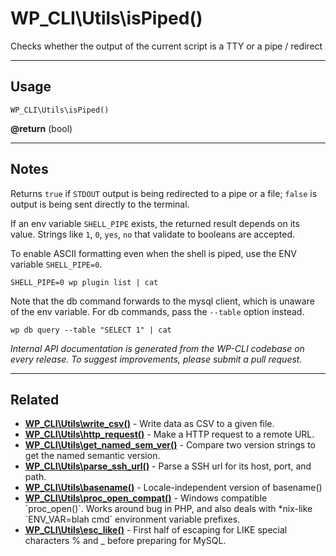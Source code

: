 # WP_CLI\Utils\isPiped()

Checks whether the output of the current script is a TTY or a pipe / redirect

***

## Usage

    WP_CLI\Utils\isPiped()

<div>
<strong>@return</strong> (bool) <br />
</div>


***

## Notes

Returns `true` if `STDOUT` output is being redirected to a pipe or a file; `false` is
output is being sent directly to the terminal.

If an env variable `SHELL_PIPE` exists, the returned result depends on its
value. Strings like `1`, `0`, `yes`, `no` that validate to booleans are accepted.

To enable ASCII formatting even when the shell is piped, use the
ENV variable `SHELL_PIPE=0`.
```
SHELL_PIPE=0 wp plugin list | cat
```

Note that the db command forwards to the mysql client, which is unaware of the env
variable. For db commands, pass the `--table` option instead.
```
wp db query --table "SELECT 1" | cat
```

*Internal API documentation is generated from the WP-CLI codebase on every release. To suggest improvements, please submit a pull request.*


***

## Related

<ul>



<li><strong><a href="https://make.wordpress.org/cli/handbook/internal-api/wp-cli-utils-write-csv/">WP_CLI\Utils\write_csv()</a></strong> - Write data as CSV to a given file.</li>


<li><strong><a href="https://make.wordpress.org/cli/handbook/internal-api/wp-cli-utils-http-request/">WP_CLI\Utils\http_request()</a></strong> - Make a HTTP request to a remote URL.</li>


<li><strong><a href="https://make.wordpress.org/cli/handbook/internal-api/wp-cli-utils-get-named-sem-ver/">WP_CLI\Utils\get_named_sem_ver()</a></strong> - Compare two version strings to get the named semantic version.</li>


<li><strong><a href="https://make.wordpress.org/cli/handbook/internal-api/wp-cli-utils-parse-ssh-url/">WP_CLI\Utils\parse_ssh_url()</a></strong> - Parse a SSH url for its host, port, and path.</li>


<li><strong><a href="https://make.wordpress.org/cli/handbook/internal-api/wp-cli-utils-basename/">WP_CLI\Utils\basename()</a></strong> - Locale-independent version of basename()</li>


<li><strong><a href="https://make.wordpress.org/cli/handbook/internal-api/wp-cli-utils-proc-open-compat/">WP_CLI\Utils\proc_open_compat()</a></strong> - Windows compatible `proc_open()`. Works around bug in PHP, and also deals with *nix-like `ENV_VAR=blah cmd` environment variable prefixes.</li>


<li><strong><a href="https://make.wordpress.org/cli/handbook/internal-api/wp-cli-utils-esc-like/">WP_CLI\Utils\esc_like()</a></strong> - First half of escaping for LIKE special characters % and _ before preparing for MySQL.</li>



</ul>


